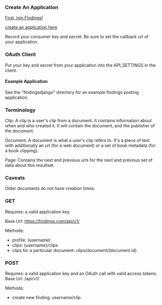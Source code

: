 ### Create An Application

[First, join Findings!](https://findings.com)

[create an application here](https://findings.com/me/applications)

Record your consumer key and secret. Be sure to set the callback url of your application.

### OAuth Client

Put your key and secret from your application into the API_SETTINGS in the client.

#### Example Application

See the "findingsdjango" directory for an example findings posting application.

### Terminology

Clip: A clip is a user's clip from a document. It contains information about when and who created it. It will contain the document, and the publisher of the document.

Document: A document is what a user's clip refers to. It's a piece of text with additionally an url (for a web document) or a set of book metadata (for a book clipping).

Page: Contains the next and previous urls for the next and previous set of data about this resultset.

### Caveats

Older documents do not have creation times.

### GET

Requires: a valid application key.

Base Url: https://findings.com/api/v1/

Methods:

* profile: (username)
* clips: (username)/clips
* clips for a particular document: clips/document/(document id)

### POST

Requires: a valid application key and an OAuth call with valid access tokens.
Base Url: /api/v1/

Methods:

* create new finding: username/clip
